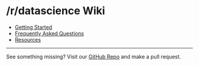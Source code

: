 
# /r/datascience Wiki

- [Getting Started](https://www.reddit.com/r/datascience/wiki/getting-started)  
- [Frequently Asked Questions](https://www.reddit.com/r/datascience/wiki/frequently-asked-questions)  
- [Resources](https://www.reddit.com/r/datascience/wiki/resources)  

---

See something missing? Visit our [GitHub Repo](https://github.com/vogt4nick/datascience-wiki) and make a pull request.